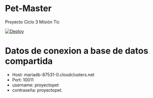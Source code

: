# Pet-Master
Proyecto Ciclo 3 Misión Tic


[![Deploy](https://www.herokucdn.com/deploy/button.svg)](https://projectpet.herokuapp.com/)

# Datos de conexion a base de datos compartida

- Host: mariadb-87531-0.cloudclusters.net
- Port: 10011
- username: proyectopet
- contraseña: proyectopet.
